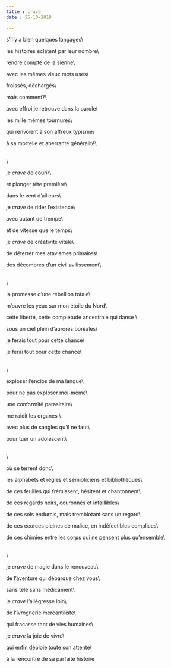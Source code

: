 ```yaml
---
title : crave
date : 25-10-2019

---
```


 s’il y a bien quelques langages\

les histoires éclatent par leur nombre\

rendre compte de la sienne\

avec les mêmes vieux mots usés\

froissés, déchargés\

mais comment?\

avec effroi je retrouve dans la parole\

les mille mêmes tournures\

qui renvoient à son affreux typisme\

à sa mortelle et aberrante généralité\

\
\

je *crave* de courir\

et plonger tête première\

dans le vent d’ailleurs\

je *crave* de rider l’existence\

avec autant de trempe\

et de vitesse que le temps\

je *crave* de créativité vitale\

de déterrer mes atavismes primaires\

des décombres d’un civil avilissement\

\
 \

la promesse d’une rébellion totale\

m’ouvre les yeux sur mon étoile du Nord\

cette liberté, cette complétude ancestrale qui danse \

sous un ciel plein d’aurores boréales\

je ferais tout pour cette chance\

je ferai tout pour cette chance\

\
\

exploser l’enclos de ma langue\

pour ne pas exploser moi-même\

une conformité parasitaire\

me raidit les organes \

avec plus de sangles qu’il ne faut\

pour tuer un adolescent\

\
 \

où se terrent donc\

les alphabets et règles et sémioticiens et bibliothèques\

de ces feuilles qui frémissent, hésitent et chantonnent\

de ces regards noirs, couronnés et infaillibles\

de ces sols endurcis, mais tremblotant sans un regard\

de ces écorces pleines de malice, en indéfectibles complices\

de ces chimies entre les corps qui ne pensent plus qu’ensemble\

\
  \

je *crave* de magie dans le renouveau\

de l’aventure qui débarque chez vous\

sans télé sans médicament\

je *crave* l’allégresse loin\

de l’ivrognerie mercantiliste\

qui fracasse tant de vies humaines\

je *crave* la joie de vivre\

qui enfin déploie toute son attente\

 à la rencontre de sa parfaite histoire 

